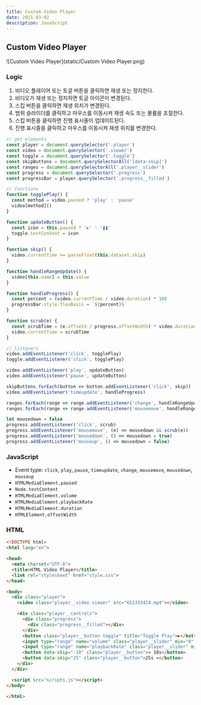 ```yaml
---
title: Custom Video Player
date: 2021-03-02
description: JavaScript
---
```


## Custom Video Player

![Custom Video Player](static/Custom Video Player.png)

### Logic


1. 비디오 플레이어 또는 토글 버튼을 클릭하면 재생 또는 정지한다.
2. 비디오가 재생 또는 정지하면 토글 아이콘이 변경된다.
3. 스킵 버튼을 클릭하면 재생 위치가 변경된다.
4. 범위 슬라이더를 클릭하고 마우스를 이동시켜 재생 속도 또는 볼륨을 조절한다.
5. 스킵 버튼을 클릭하면 진행 표시줄이 업데이트된다.
6. 진행 표시줄을 클릭하고 마우스를 이동시켜 재생 위치를 변경한다.

```javascript
// get elements
const player = document.querySelector('.player')
const video = document.querySelector('.viewer')
const toggle = document.querySelector('.toggle')
const skipButtons = document.querySelectorAll('[data-skip]')
const ranges = document.querySelectorAll('.player__slider')
const progress = document.querySelector('.progress')
const progressBar = player.querySelector('.progress__filled')

// functions
function togglePlay() {
  const method = video.paused ? 'play' : 'pause'
  video[method]()
}

function updateButton() {
  const icon = this.paused ? '►' : '❚❚'
  toggle.textContent = icon
}

function skip() {
  video.currentTime += parseFloat(this.dataset.skip)
}

function handleRangeUpdate() {
  video[this.name] = this.value
}

function handleProgress() {
  const percent = (video.currentTime / video.duration) * 100
  progressBar.style.flexBasis = `${percent}%`
}

function scrub(e) {
  const scrubTime = (e.offsetX / progress.offsetWidth) * video.duration
  video.currentTime = scrubTime
}

// listeners
video.addEventListener('click', togglePlay)
toggle.addEventListener('click', togglePlay)

video.addEventListener('play', updateButton)
video.addEventListener('pause', updateButton)

skipButtons.forEach(button => button.addEventListener('click', skip))
video.addEventListener('timeupdate', handleProgress)

ranges.forEach(range => range.addEventListener('change', handleRangeUpdate))
ranges.forEach(range => range.addEventListener('mousemove', handleRangeUpdate))

let mousedown = false
progress.addEventListener('click', scrub)
progress.addEventListener('mousemove', (e) => mousedown && scrub(e))
progress.addEventListener('mousedown', () => mousedown = true)
progress.addEventListener('mouseup', () => mousedown = false)
```

### JavaScript

- Event type: `click`, `play`, `pause`, `timeupdate`, `change`, `mousemove`, `mousedown`, `mouseup`
- `HTMLMediaElement.paused`
- `Node.textContent`
- `HTMLMediaElement.volume`
- `HTMLMediaElement.playbackRate`
- `HTMLMediaElement.duration`
- `HTMLElement.offsetWidth`

### HTML

```html
<!DOCTYPE html>
<html lang="en">

<head>
  <meta charset="UTF-8">
  <title>HTML Video Player</title>
  <link rel="stylesheet" href="style.css">
</head>

<body>
  <div class="player">
    <video class="player__video viewer" src="652333414.mp4"></video>

    <div class="player__controls">
      <div class="progress">
        <div class="progress__filled"></div>
      </div>
      <button class="player__button toggle" title="Toggle Play">►</button>
      <input type="range" name="volume" class="player__slider" min="0" max="1" step="0.05" value="1">
      <input type="range" name="playbackRate" class="player__slider" min="0.5" max="2" step="0.1" value="1">
      <button data-skip="-10" class="player__button">« 10s</button>
      <button data-skip="25" class="player__button">25s »</button>
    </div>
  </div>

  <script src="scripts.js"></script>
</body>

</html>
```

